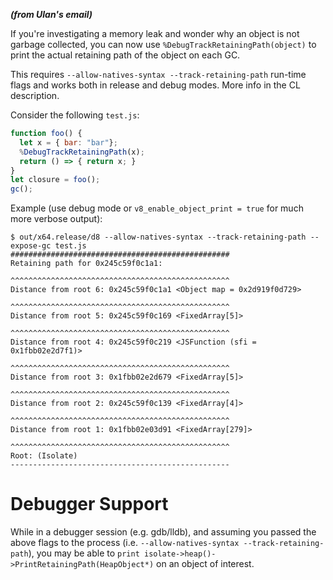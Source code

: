 _**(from Ulan's email)**_

If you're investigating a memory leak and wonder why an object is not garbage collected, you can now use `%DebugTrackRetainingPath(object)` to print the actual retaining path of the object on each GC.

This requires `--allow-natives-syntax --track-retaining-path` run-time flags and works both in release and debug modes. More info in the CL description.

Consider the following `test.js`:

```js
function foo() {
  let x = { bar: "bar"};
  %DebugTrackRetainingPath(x);
  return () => { return x; }
}
let closure = foo();
gc();
```

Example (use debug mode or `v8_enable_object_print = true` for much more verbose output):

```
$ out/x64.release/d8 --allow-natives-syntax --track-retaining-path --expose-gc test.js
#################################################
Retaining path for 0x245c59f0c1a1:

^^^^^^^^^^^^^^^^^^^^^^^^^^^^^^^^^^^^^^^^^^^^^^^^^
Distance from root 6: 0x245c59f0c1a1 <Object map = 0x2d919f0d729>

^^^^^^^^^^^^^^^^^^^^^^^^^^^^^^^^^^^^^^^^^^^^^^^^^
Distance from root 5: 0x245c59f0c169 <FixedArray[5]>

^^^^^^^^^^^^^^^^^^^^^^^^^^^^^^^^^^^^^^^^^^^^^^^^^
Distance from root 4: 0x245c59f0c219 <JSFunction (sfi = 0x1fbb02e2d7f1)>

^^^^^^^^^^^^^^^^^^^^^^^^^^^^^^^^^^^^^^^^^^^^^^^^^
Distance from root 3: 0x1fbb02e2d679 <FixedArray[5]>

^^^^^^^^^^^^^^^^^^^^^^^^^^^^^^^^^^^^^^^^^^^^^^^^^
Distance from root 2: 0x245c59f0c139 <FixedArray[4]>

^^^^^^^^^^^^^^^^^^^^^^^^^^^^^^^^^^^^^^^^^^^^^^^^^
Distance from root 1: 0x1fbb02e03d91 <FixedArray[279]>

^^^^^^^^^^^^^^^^^^^^^^^^^^^^^^^^^^^^^^^^^^^^^^^^^
Root: (Isolate)
-------------------------------------------------
```

# Debugger Support
While in a debugger session (e.g. gdb/lldb), and assuming you passed the above flags to the process (i.e. `--allow-natives-syntax --track-retaining-path`), you may be able to `print isolate->heap()->PrintRetainingPath(HeapObject*)` on an object of interest.